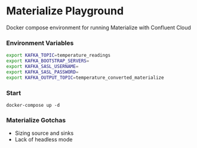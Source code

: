 # Materialize Playground

Docker compose environment for running Materialize with Confluent Cloud

### Environment Variables

```bash
export KAFKA_TOPIC=temperature_readings
export KAFKA_BOOTSTRAP_SERVERS=
export KAFKA_SASL_USERNAME=
export KAFKA_SASL_PASSWORD=
export KAFKA_OUTPUT_TOPIC=temperature_converted_materialize
```


### Start

```
docker-compose up -d
```


### Materialize Gotchas

- Sizing source and sinks
- Lack of headless mode